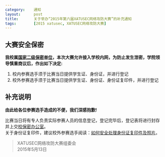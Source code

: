 ```yaml
---
category:    通知
layout:      post
title:       关于举办“2015年第六届XATUSEC网络攻防大赛”的补充通知
tags:        [2015 xatusec, XATUSEC网络攻防大赛]
---
```


## 大赛安全保密
**我校属[国家二级保密单位](http://www.xatu.cn/content.jsp?urltype=news.NewsContentUrl&wbnewsid=48027)，本次大赛允许接入学校内网，为防止发生泄密，学院领导慎重商议后，作出如下决定:**

1. 校内参赛选手须于比赛当日提供学生证、身份证，并进行登记
2. 校外参赛选手须于比赛当日提供学生证、身份证、身份证复印件，并进行登记

## 补充说明
**由此给各位参赛选手造成的不便，我们深感抱歉!**

比赛当日将有专人负责实际参赛人员的信息登记，登记完毕后，登记表将进行封存并上交[校保密办公室](http://xagdbmb.xatu.edu.cn/)。  
关于身份证复印件，建议校外参赛选手阅读：[如何安全处理身份证复印件及照片](http://jingyan.baidu.com/article/91f5db1b33fe8c1c7f05e3f4.html)。  

> XATUSEC网络攻防大赛组委会  
> 2015年5月13日
